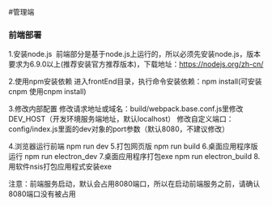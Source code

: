 #管理端

### 前端部署

1.安装node.js
  前端部分是基于node.js上运行的，所以必须先安装node.js，版本要求为6.9.0以上(推荐安装官方推荐版本)，下载地址：https://nodejs.org/zh-cn/

2.使用npm安装依赖
  进入frontEnd目录，执行命令安装依赖：npm install(可安装cnpm 使用cnpm install)

3.修改内部配置
  修改请求地址或域名：build/webpack.base.conf.js里修改DEV_HOST（开发环境服务端地址，默认localhost）
  修改自定义端口：config/index.js里面的dev对象的port参数（默认8080，不建议修改）

4.浏览器运行前端
  npm run dev
5.打包网页版
  npm run build
6.桌面应用程序版运行
  npm run electron_dev
7.桌面应用程序打包exe
  npm run electron_build
8.用软件nsis打包应用程式安装exe  

注意：前端服务启动，默认会占用8080端口，所以在启动前端服务之前，请确认8080端口没有被占用
